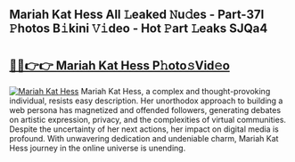 ## Mariah Kat Hess All 𝙻eaked 𝙽u𝚍es - Part-37I 𝙿hotos B𝚒kini 𝚅𝚒deo - Hot 𝙿art 𝙻eaks SJQa4

# <h2><a href="http://ld6vhf.urlbe.top/?page=Mariah+Kat+Hess">🔗🔗👉👉 Mariah Kat Hess P𝚑oto𝚜Vid𝚎o</a></h2>

[![Mariah Kat Hess](https://i.imgur.com/eBuTRDB.gif)](http://ld6vhf.urlbe.top/?page=Mariah+Kat+Hess)
Mariah Kat Hess, a complex and thought-provoking individual, resists easy description. Her unorthodox approach to building a web persona has magnetized and offended followers, generating debates on artistic expression, privacy, and the complexities of virtual communities. Despite the uncertainty of her next actions, her impact on digital media is profound. With unwavering dedication and undeniable charm, Mariah Kat Hess journey in the online universe is unending.
